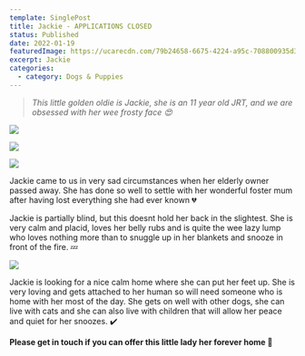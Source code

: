 ```yaml
---
template: SinglePost
title: Jackie - APPLICATIONS CLOSED
status: Published
date: 2022-01-19
featuredImage: https://ucarecdn.com/79b24658-6675-4224-a95c-708800935d3e/-/crop/791x599/0,154/-/preview/
excerpt: Jackie
categories:
  - category: Dogs & Puppies
---
```

> *This little golden oldie is Jackie, she is an 11 year old JRT, and we are obsessed with her wee frosty face 😍*

![](https://ucarecdn.com/d372127d-9013-40b6-99b2-e23755b79889/)

![](https://ucarecdn.com/daef10b8-c1bf-4be2-986d-d2904bc95ad9/)

![](https://ucarecdn.com/c4882901-9273-4136-bde6-7059003e105c/)

Jackie came to us in very sad circumstances when her elderly owner passed away. She has done so well to settle with her wonderful foster mum after having lost everything she had ever known 💔


Jackie is partially blind, but this doesnt hold her back in the slightest. She is very calm and placid, loves her belly rubs and is quite the wee lazy lump who loves nothing more than to snuggle up in her blankets and snooze in front of the fire. 💤

![](https://ucarecdn.com/0614d75f-f622-4478-82e5-b01fb1028db6/)


Jackie is looking for a nice calm home where she can put her feet up. She is very loving and gets attached to her human so will need someone who is home with her most of the day. She gets on well with other dogs, she can live with cats and she can also live with children that will allow her peace and quiet for her snoozes. ✔️


**Please get in touch if you can offer this little lady her forever home 🏡**